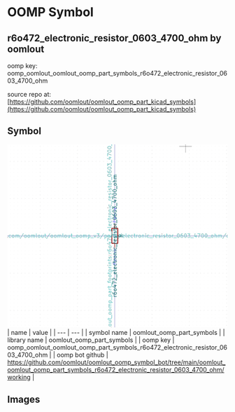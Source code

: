 # OOMP Symbol  
## r6o472_electronic_resistor_0603_4700_ohm  by oomlout  
  
oomp key: oomp_oomlout_oomlout_oomp_part_symbols_r6o472_electronic_resistor_0603_4700_ohm  
  
source repo at: [https://github.com/oomlout/oomlout_oomp_part_kicad_symbols](https://github.com/oomlout/oomlout_oomp_part_kicad_symbols)  
## Symbol  
  
[![working.png](working_600.png)](working.png)  
| name | value | 
| --- | --- | 
| symbol name | oomlout_oomp_part_symbols | 
| library name | oomlout_oomp_part_symbols | 
| oomp key | oomp_oomlout_oomlout_oomp_part_symbols_r6o472_electronic_resistor_0603_4700_ohm | 
| oomp bot github | https://github.com/oomlout/oomlout_oomp_symbol_bot/tree/main/oomlout_oomlout_oomp_part_symbols_r6o472_electronic_resistor_0603_4700_ohm/working | 
## Images  
